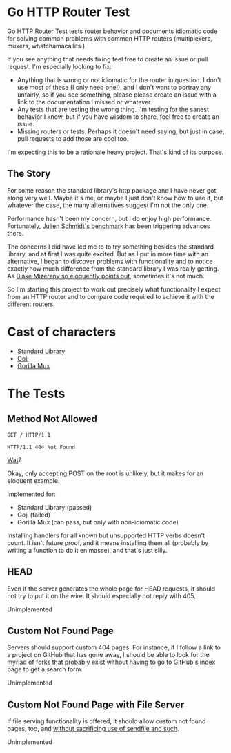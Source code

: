 # Go HTTP Router Test

Go HTTP Router Test tests router behavior and documents idiomatic code for
solving common problems with common HTTP routers (multiplexers, muxers,
whatchamacallits.)

If you see anything that needs fixing feel free to create an issue or
pull request. I'm especially looking to fix:

* Anything that is wrong or not idiomatic for the router in question. I don't
    use most of these (I only need one!), and I don't want to portray any
    unfairly, so if you see something, please please create an issue with
    a link to the documentation I missed or whatever.
* Any tests that are testing the wrong thing. I'm testing for the sanest
    behavior I know, but if you have wisdom to share, feel free to create
    an issue.
* Missing routers or tests. Perhaps it doesn't need saying, but just in case,
    pull requests to add those are cool too.

I'm expecting this to be a rationale heavy project. That's kind of its purpose.

## The Story

For some reason the standard library's http package and I have never got
along very well. Maybe it's me, or maybe I just don't know how to use it,
but whatever the case, the many alternatives suggest I'm not the only one.

Performance hasn't been my concern, but I do enjoy high performance.
Fortunately, [Julien Schmidt's benchmark][b] has been triggering advances
there.

[b]: https://github.com/julienschmidt/go-http-routing-benchmark

The concerns I did have led me to to try something besides the standard
library, and at first I was quite excited. But as I put in more time with
an alternative, I began to discover problems with functionality and to notice
exactly how much difference from the standard library I was really getting.
As [Blake Mizerany so eloquently points out][f], sometimes it's not much.

[f]: https://www.youtube.com/watch?v=yi5A3cK1LNA

So I'm starting this project to work out precisely what functionality I expect
from an HTTP router and to compare code required to achieve it with the
different routers.

# Cast of characters

* [Standard Library](http://golang.org/pkg/net/http/)
* [Goji](https://github.com/zenazn/goji)
* [Gorilla Mux](http://www.gorillatoolkit.org/pkg/mux)

# The Tests

## Method Not Allowed

```
GET / HTTP/1.1

HTTP/1.1 404 Not Found

```

[Wat][w]?

[w]: https://www.destroyallsoftware.com/talks/wat

Okay, only accepting POST on the root is unlikely, but it makes for an eloquent
example.

Implemented for:

* Standard Library (passed)
* Goji (failed)
* Gorilla Mux (can pass, but only with non-idiomatic code)

Installing handlers for all known but unsupported HTTP verbs doesn't count.
It isn't future proof, and it means installing them all (probably by writing
a function to do it en masse), and that's just silly.

## HEAD

Even if the server generates the whole page for HEAD requests, it should not
try to put it on the wire. It should especially not reply with 405.

Unimplemented

## Custom Not Found Page

Servers should support custom 404 pages. For instance, if I follow a link to a
project on GitHub that has gone away, I should be able to look for the myriad
of forks that probably exist without having to go to GitHub's index page to get
a search form.

Unimplemented

## Custom Not Found Page with File Server

If file serving functionality is offered, it should allow custom not found
pages, too, and [without sacrificing use of sendfile and such][s].

[s]: http://avtok.com/2014/11/05/interface-upgrades.html

Unimplemented

